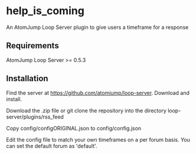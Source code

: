 # help_is_coming
An AtomJump Loop Server plugin to give users a timeframe for a response


## Requirements

AtomJump Loop Server >= 0.5.3


## Installation

Find the server at https://github.com/atomjump/loop-server. Download and install.

Download the .zip file or git clone the repository into the directory loop-server/plugins/rss_feed

Copy config/configORIGINAL.json to config/config.json

Edit the config file to match your own timeframes on a per forum basis. You can set the default forum as 'default'.
